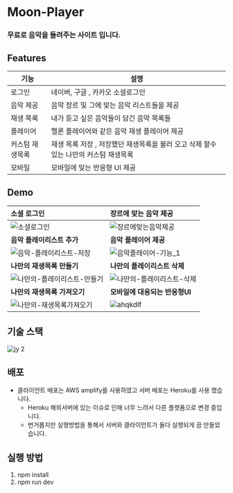 # Moon-Player

### 무료로 음악을 들려주는 사이트 입니다.

## Features

| 기능            | 설명                                                                                 |
| --------------- | ------------------------------------------------------------------------------------ |
| 로그인          | 네이버, 구글 , 카카오 소셜로그인                                                     |
| 음악 제공       | 음악 장르 및 그에 맞는 음악 리스트들을 제공                                          |
| 재생 목록       | 내가 듣고 싶은 음악들이 담긴 음악 목록들                                             |
| 플레이어        | 멜론 플레이어와 같은 음악 재생 플레이어 제공                                         |
| 커스텀 재생목록 | 재생 목록 저장 , 저장했던 재생목록을 불러 오고 삭제 할수 있는 나만의 커스텀 재생목록 |
| 모바일          | 모바일에 맞는 반응형 UI 제공                                                         |

## Demo

| 소셜 로그인                                                                                                                                                     | 장르에 맞는 음악 제공                                                                                                                                       |
| :-------------------------------------------------------------------------------------------------------------------------------------------------------------- | :---------------------------------------------------------------------------------------------------------------------------------------------------------- |
| ![소셜로그인](https://github.com/AllRightJunyoung/SideProject_MoonPlayer/assets/100929485/8a0b97d3-9eb2-4da9-9f5f-7f475e198a19)                          | ![장르에맞는음악제공](https://github.com/AllRightJunyoung/SideProject_MoonPlayer/assets/100929485/83893dfa-23a6-40ce-8ebe-c8394f375608)      |
| **음악 플레이리스트 추가**                                                                                                                                      | **음악 플레이어 제공**                                                                                                                                      |
| ![음악-플레이리스트-저장](https://github.com/AllRightJunyoung/SideProject_MoonPlayer/assets/100929485/83761f65-1bed-4f65-8b0a-669d06488958)       | ![음악플레이어-기능_1](https://github.com/AllRightJunyoung/SideProject_MoonPlayer/assets/100929485/0c2212a2-6f25-4926-a7aa-85b886af9302)        |
| **나만의 재생목록 만들기**                                                                                                                                      | **나만의 플레이리스트 삭제**                                                                                                                                |
| ![나만의-플레이리스트-만들기](https://github.com/AllRightJunyoung/SideProject_MoonPlayer/assets/100929485/5d7d15f1-44d9-4d71-9439-2c1c73c7f74c) | ![나만의-플레이리스트-삭제](https://github.com/AllRightJunyoung/SideProject_MoonPlayer/assets/100929485/fa52f492-879d-4f14-8aed-83fa564562fb) |
| **나만의 재생목록 가져오기**                                                                                                                                    | **모바일에 대응되는 반응형UI**                                                                                                                              |
| ![나만의-재생목록가져오기](https://github.com/AllRightJunyoung/SideProject_MoonPlayer/assets/100929485/37559f2d-c8ae-4590-8826-5c910eb3d9fb)     | ![ahqkdlf](https://github.com/AllRightJunyoung/SideProject_MoonPlayer/assets/100929485/6ed49f38-3a56-44d6-b037-78d2516cfe80)                                |

## 기술 스택

![jy 2](https://github.com/AllRightJunyoung/SideProject_MoonPlayer/assets/100929485/8e2bf9ed-ef2a-4cd7-922f-cb8ad94da442)

## 배포

- 클라이언트 배포는 AWS amplify를 사용하였고 서버 배포는 Heroku를 사용 했습니다.
  - Heroku 해외서버에 있는 이슈로 인해 너무 느려서 다른 플랫폼으로 변경 중입니다.
  - 번거롭지만 실행방법을 통해서 서버와 클라이언트가 둘다 실행되게 끔 만들었습니다.
  

## 실행 방법
1. npm install
2. npm run dev